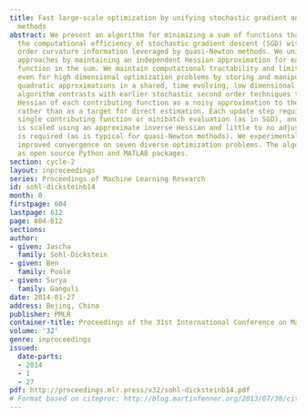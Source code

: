```yaml
---
title: Fast large-scale optimization by unifying stochastic gradient and quasi-Newton
  methods
abstract: We present an algorithm for minimizing a sum of functions that combines
  the computational efficiency of stochastic gradient descent (SGD) with the second
  order curvature information leveraged by quasi-Newton methods. We unify these disparate
  approaches by maintaining an independent Hessian approximation for each contributing
  function in the sum. We maintain computational tractability and limit memory requirements
  even for high dimensional optimization problems by storing and manipulating these
  quadratic approximations in a shared, time evolving, low dimensional subspace. This
  algorithm contrasts with earlier stochastic second order techniques that treat the
  Hessian of each contributing function as a noisy approximation to the full Hessian,
  rather than as a target for direct estimation. Each update step requires only a
  single contributing function or minibatch evaluation (as in SGD), and each step
  is scaled using an approximate inverse Hessian and little to no adjustment of hyperparameters
  is required (as is typical for quasi-Newton methods). We experimentally demonstrate
  improved convergence on seven diverse optimization problems. The algorithm is released
  as open source Python and MATLAB packages.
section: cycle-2
layout: inproceedings
series: Proceedings of Machine Learning Research
id: sohl-dicksteinb14
month: 0
firstpage: 604
lastpage: 612
page: 604-612
sections: 
author:
- given: Jascha
  family: Sohl-Dickstein
- given: Ben
  family: Poole
- given: Surya
  family: Ganguli
date: 2014-01-27
address: Bejing, China
publisher: PMLR
container-title: Proceedings of the 31st International Conference on Machine Learning
volume: '32'
genre: inproceedings
issued:
  date-parts:
  - 2014
  - 1
  - 27
pdf: http://proceedings.mlr.press/v32/sohl-dicksteinb14.pdf
# Format based on citeproc: http://blog.martinfenner.org/2013/07/30/citeproc-yaml-for-bibliographies/
---
```

